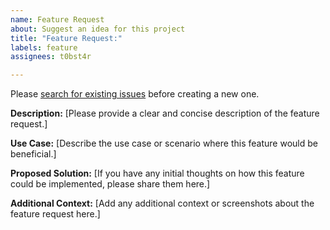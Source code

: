 ```yaml
---
name: Feature Request
about: Suggest an idea for this project
title: "Feature Request:"
labels: feature
assignees: t0bst4r

---
```


Please [search for existing issues](https://github.com/t0bst4r/hacs-lidl_plus/issues) before creating a new one.

**Description:**
[Please provide a clear and concise description of the feature request.]

**Use Case:**
[Describe the use case or scenario where this feature would be beneficial.]

**Proposed Solution:**
[If you have any initial thoughts on how this feature could be implemented, please share them here.]

**Additional Context:**
[Add any additional context or screenshots about the feature request here.]
